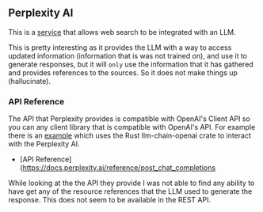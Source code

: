 ## Perplexity AI
This is a [service](https://www.perplexity.ai) that allows web search to be
integrated with an LLM.

This is pretty interesting as it provides the LLM with a way to access updated
information (information that is was not trained on), and use it to generate
responses, but it will `only` use the information that it has gathered and 
provides references to the sources. So it does not make things up (hallucinate).

### API Reference
The API that Perplexity provides is compatible with OpenAI's Client API so
you can any client library that is compatible with OpenAI's API.
For example there is an [example](../fundamentals/rust/perplexity-ai-example)
which uses the Rust llm-chain-openai crate to interact with the Perplexity AI.

* [API Reference](https://docs.perplexity.ai/reference/post_chat_completions

While looking at the the API they provide I was not able to find any ability to
have get any of the resource references that the LLM used to generate the
response. This does not seem to be available in the REST API.
